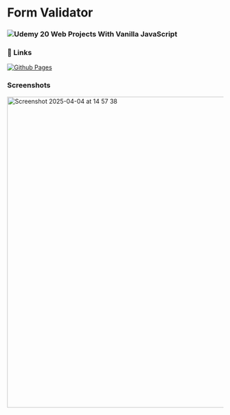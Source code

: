 # Form Validator

### ![Udemy](https://img.shields.io/badge/%20-Udemy-blueviolet) 20 Web Projects With Vanilla JavaScript

### 🔗 Links
[![Github Pages](https://img.shields.io/badge/Github-Pages-green)](https://preetikaprakash.github.io/FormValidator/)

### Screenshots
<img width="724" alt="Screenshot 2025-04-04 at 14 57 38" src="https://github.com/user-attachments/assets/6bcfcf89-78e7-4766-bc32-e7b9fe5d7e5c" />
